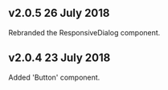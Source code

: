 ## v2.0.5 26 July 2018
Rebranded the ResponsiveDialog component.

## v2.0.4 23 July 2018
Added 'Button' component.
